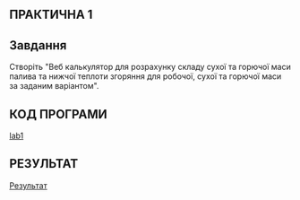 ## ПРАКТИЧНА 1

## Завдання 
Створіть "Веб калькулятор для розрахунку складу сухої та горючої маси палива та нижчої теплоти згоряння для робочої, сухої та горючої маси за заданим варіантом".

## КОД ПРОГРАМИ 
[lab1](lab1/lab1.html)
## РЕЗУЛЬТАТ
[Результат](lab1/1.png)


